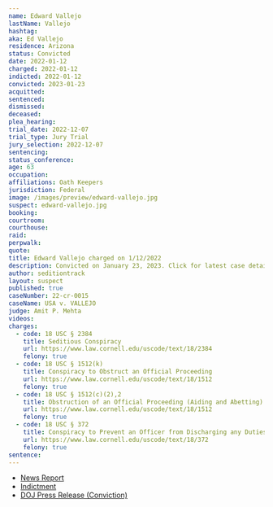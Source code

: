 ```yaml
---
name: Edward Vallejo
lastName: Vallejo
hashtag:
aka: Ed Vallejo
residence: Arizona
status: Convicted
date: 2022-01-12
charged: 2022-01-12
indicted: 2022-01-12
convicted: 2023-01-23
acquitted:
sentenced:
dismissed:
deceased:
plea_hearing:
trial_date: 2022-12-07
trial_type: Jury Trial
jury_selection: 2022-12-07
sentencing:
status_conference:
age: 63
occupation:
affiliations: Oath Keepers
jurisdiction: Federal
image: /images/preview/edward-vallejo.jpg
suspect: edward-vallejo.jpg
booking:
courtroom:
courthouse:
raid:
perpwalk:
quote:
title: Edward Vallejo charged on 1/12/2022
description: Convicted on January 23, 2023. Click for latest case details.
author: seditiontrack
layout: suspect
published: true
caseNumber: 22-cr-0015
caseName: USA v. VALLEJO
judge: Amit P. Mehta
videos:
charges:
  - code: 18 USC § 2384
    title: Seditious Conspiracy
    url: https://www.law.cornell.edu/uscode/text/18/2384
    felony: true
  - code: 18 USC § 1512(k)
    title: Conspiracy to Obstruct an Official Proceeding
    url: https://www.law.cornell.edu/uscode/text/18/1512
    felony: true
  - code: 18 USC § 1512(c)(2),2
    title: Obstruction of an Official Proceeding (Aiding and Abetting)
    url: https://www.law.cornell.edu/uscode/text/18/1512
    felony: true
  - code: 18 USC § 372
    title: Conspiracy to Prevent an Officer from Discharging any Duties
    url: https://www.law.cornell.edu/uscode/text/18/372
    felony: true
sentence:
---
```


- [News Report](https://www.azcentral.com/story/news/local/phoenix-breaking/2022/01/13/phoenix-man-edward-vallejo-charged-relation-jan-6-capitol-breach/6516426001/)
- [Indictment](https://www.justice.gov/usao-dc/case-multi-defendant/file/1514921/download)
- [DOJ Press Release (Conviction)](https://www.justice.gov/usao-dc/pr/four-oath-keepers-found-guilty-seditious-conspiracy-related-us-capitol-breach)
